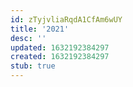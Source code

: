 ```yaml
---
id: zTyjvliaRqdA1CfAm6wUY
title: '2021'
desc: ''
updated: 1632192384297
created: 1632192384297
stub: true
---
```


